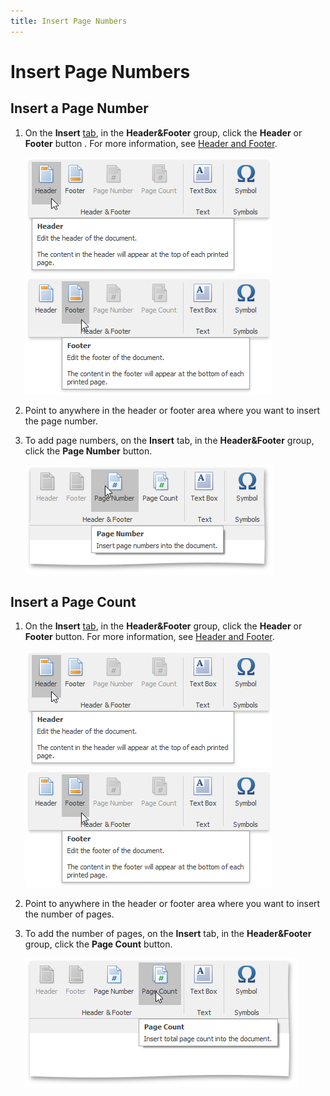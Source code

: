```yaml
---
title: Insert Page Numbers
---
```

# Insert Page Numbers
## Insert a Page Number
1. On the **Insert** [tab](../text-editor-ui/ribbon-interface.md), in the **Header&amp;Footer** group, click the **Header** or **Footer** button . For more information, see [Header and Footer](../header-and-footer.md).
	
	![RTEHFHeader](../../../images/img121360.png) ![RTEHFFooter](../../../images/img121361.png)
2. Point to anywhere in the header or footer area where you want to insert the page number.
3. To add page numbers, on the **Insert** tab, in the **Header&amp;Footer** group, click the **Page Number** button.
	
	![RTEPageNumber](../../../images/img121362.png)

## Insert a Page Count
1. On the **Insert** [tab](../text-editor-ui/ribbon-interface.md), in the **Header&amp;Footer** group, click the **Header** or **Footer** button. For more information, see [Header and Footer](../header-and-footer.md).
	
	![RTEHFHeader](../../../images/img121360.png) ![RTEHFFooter](../../../images/img121361.png)
2. Point to anywhere in the header or footer area where you want to insert the number of pages.
3. To add the number of pages, on the **Insert** tab, in the **Header&amp;Footer** group, click the **Page Count** button.
	
	![RTECountButton](../../../images/img121363.png)